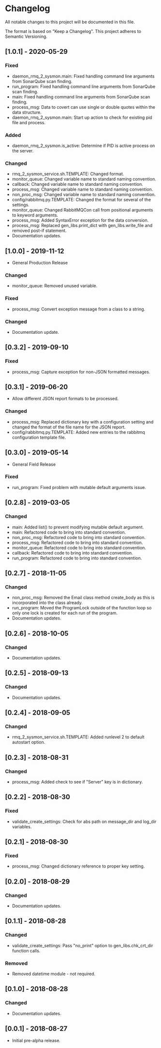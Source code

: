 # Changelog
All notable changes to this project will be documented in this file.

The format is based on "Keep a Changelog".  This project adheres to Semantic Versioning.


## [1.0.1] - 2020-05-29
### Fixed
- daemon_rmq_2_sysmon.main:  Fixed handling command line arguments from SonarQube scan finding.
- run_program: Fixed handling command line arguments from SonarQube scan finding.
- main: Fixed handling command line arguments from SonarQube scan finding.
- process_msg:  Data to covert can use single or double quotes within the data structure.
- daemon_rmq_2_sysmon.main:  Start up action to check for existing pid file and process.

### Added
- daemon_rmq_2_sysmon.is_active:  Determine if PID is active process on the server.

### Changed
- rmq_2_sysmon_service.sh.TEMPLATE:  Changed format.
- monitor_queue:  Changed variable name to standard naming convention.
- callback:  Changed variable name to standard naming convention.
- process_msg:  Changed variable name to standard naming convention.
- non_proc_msg:  Changed variable name to standard naming convention.
- config/rabbitmq.py.TEMPLATE:  Changed the format for several of the settings.
- monitor_queue:  Changed RabbitMQCon call from positional arguments to keyword arguments.
- process_msg:  Added SyntaxError exception for the data conversion.
- process_msg:  Replaced gen_libs.print_dict with gen_libs.write_file and removed post-if statement.
- Documentation updates.


## [1.0.0] - 2019-11-12
- General Production Release

### Changed
- monitor_queue:  Removed unused variable.

### Fixed
- process_msg:  Convert exception message from a class to a string.

### Changed
- Documentation update.


## [0.3.2] - 2019-09-10
### Fixed
- process_msg:  Capture exception for non-JSON formatted messages.


## [0.3.1] - 2019-06-20
- Allow different JSON report formats to be processed.

### Changed
- process_msg:  Replaced dictionary key with a configuration setting and changed the format of the file name for the JSON report.
- config/rabbitmq.py.TEMPLATE: Added new entries to the rabbitmq configuration template file.


## [0.3.0] - 2019-05-14
- General Field Release

### Fixed
- run_program:  Fixed problem with mutable default arguments issue.


## [0.2.8] - 2019-03-05
### Changed
- main:  Added list() to prevent modifying mutable default argument.
- main:  Refactored code to bring into standard convention.
- non_proc_msg:  Refactored code to bring into standard convention.
- process_msg:  Refactored code to bring into standard convention.
- monitor_queue:  Refactored code to bring into standard convention.
- callback:  Refactored code to bring into standard convention.
- run_program:  Refactored code to bring into standard convention.


## [0.2.7] - 2018-11-05
### Changed
- non_proc_msg:  Removed the Email class method create_body as this is incorporated into the class already.
- run_program:  Moved the ProgramLock outside of the function loop so only one lock is created for each run of the program.
- Documentation updates.


## [0.2.6] - 2018-10-05
### Changed
- Documentation updates.


## [0.2.5] - 2018-09-13
### Changed
- Documentation updates.


## [0.2.4] - 2018-09-05
### Changed
- rmq_2_sysmon_service.sh.TEMPLATE:  Added runlevel 2 to default autostart option.


## [0.2.3] - 2018-08-31
### Changed
- process_msg:  Added check to see if "Server" key is in dictionary.


## [0.2.2] - 2018-08-30
### Fixed
- validate_create_settings:  Check for abs path on message_dir and log_dir variables.


## [0.2.1] - 2018-08-30
### Fixed
- process_msg:  Changed dictionary reference to proper key setting.


## [0.2.0] - 2018-08-29
### Changed
- Documentation updates.


## [0.1.1] - 2018-08-28
### Changed
- validate_create_settings:  Pass "no_print" option to gen_libs.chk_crt_dir function calls.

### Removed
- Removed datetime module - not required.


## [0.1.0] - 2018-08-28
### Changed
- Documentation updates.


## [0.0.1] - 2018-08-27
- Initial pre-alpha release.

